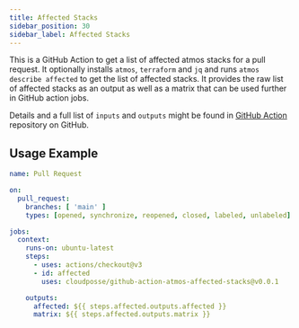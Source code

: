 ```yaml
---
title: Affected Stacks
sidebar_position: 30
sidebar_label: Affected Stacks
---
```


This is a GitHub Action to get a list of affected atmos stacks for a pull request. It optionally installs 
`atmos`, `terraform` and `jq` and runs `atmos describe affected` to get the list of affected stacks. It provides the 
raw list of affected stacks as an output as well as a matrix that can be used further in GitHub action jobs.

Details and a full list of `inputs` and `outputs` might be found in [GitHub Action](https://github.com/cloudposse/github-action-atmos-affected-stacks) repository on GitHub.

## Usage Example

```yaml
name: Pull Request

on:
  pull_request:
    branches: [ 'main' ]
    types: [opened, synchronize, reopened, closed, labeled, unlabeled]

jobs:
  context:
    runs-on: ubuntu-latest
    steps:
      - uses: actions/checkout@v3
      - id: affected
        uses: cloudposse/github-action-atmos-affected-stacks@v0.0.1

    outputs:
      affected: ${{ steps.affected.outputs.affected }}
      matrix: ${{ steps.affected.outputs.matrix }}
```
